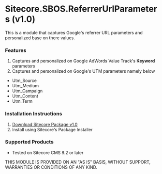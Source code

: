 # Sitecore.SBOS.ReferrerUrlParameters (v1.0)
This is a module that captures Google's referrer URL parameters and personalized base on there values.

### Features

1. Captures and personalized on Google AdWords Value Track's **Keyword** parameters 
2. Captures and personalized on Google's UTM parameters namely below
  * Utm_Source
  * Utm_Medium
  * Utm_Campaign
  * Utm_Content
  * Utm_Term

### Installation Instructions

1. [Download Sitecore Package v1.0](https://github.com/raseniero/Sitecore.SBOS.ReferrerUrlParameters)
2. Install using Sitecore's Package Installer

### Supported Products
+ Tested on Sitecore CMS 8.2 or later

THIS MODULE IS PROVIDED ON AN "AS IS" BASIS, WITHOUT SUPPORT, WARRANTIES OR CONDITIONS OF ANY KIND.
